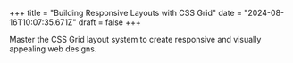 +++
title = "Building Responsive Layouts with CSS Grid"
date = "2024-08-16T10:07:35.671Z"
draft = false
+++

  Master the CSS Grid layout system to create responsive and visually appealing web designs.
        